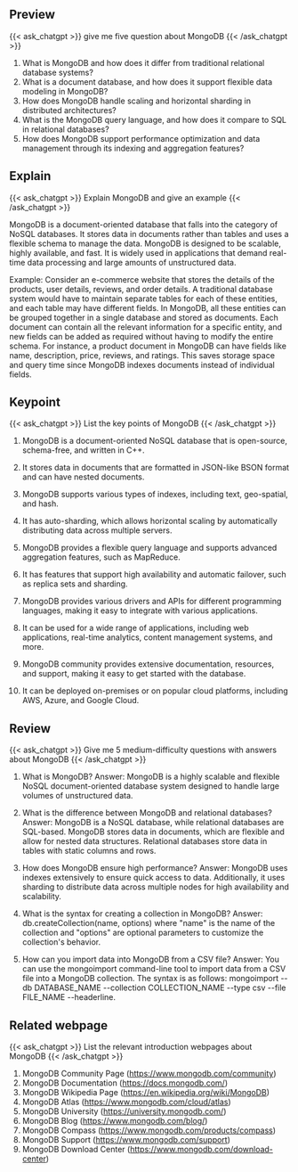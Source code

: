 ## Preview
{{< ask_chatgpt >}}
give me five question about MongoDB
{{< /ask_chatgpt >}}



1. What is MongoDB and how does it differ from traditional relational database systems? 
2. What is a document database, and how does it support flexible data modeling in MongoDB? 
3. How does MongoDB handle scaling and horizontal sharding in distributed architectures? 
4. What is the MongoDB query language, and how does it compare to SQL in relational databases? 
5. How does MongoDB support performance optimization and data management through its indexing and aggregation features?   

## Explain
{{< ask_chatgpt >}}
Explain MongoDB and give an example
{{< /ask_chatgpt >}}



MongoDB is a document-oriented database that falls into the category of NoSQL databases. It stores data in documents rather than tables and uses a flexible schema to manage the data. MongoDB is designed to be scalable, highly available, and fast. It is widely used in applications that demand real-time data processing and large amounts of unstructured data.

Example: Consider an e-commerce website that stores the details of the products, user details, reviews, and order details. A traditional database system would have to maintain separate tables for each of these entities, and each table may have different fields. In MongoDB, all these entities can be grouped together in a single database and stored as documents. Each document can contain all the relevant information for a specific entity, and new fields can be added as required without having to modify the entire schema. For instance, a product document in MongoDB can have fields like name, description, price, reviews, and ratings. This saves storage space and query time since MongoDB indexes documents instead of individual fields.   

## Keypoint
{{< ask_chatgpt >}}
List the key points of MongoDB
{{< /ask_chatgpt >}}



1. MongoDB is a document-oriented NoSQL database that is open-source, schema-free, and written in C++.

2. It stores data in documents that are formatted in JSON-like BSON format and can have nested documents.

3. MongoDB supports various types of indexes, including text, geo-spatial, and hash.

4. It has auto-sharding, which allows horizontal scaling by automatically distributing data across multiple servers.

5. MongoDB provides a flexible query language and supports advanced aggregation features, such as MapReduce.

6. It has features that support high availability and automatic failover, such as replica sets and sharding.

7. MongoDB provides various drivers and APIs for different programming languages, making it easy to integrate with various applications.

8. It can be used for a wide range of applications, including web applications, real-time analytics, content management systems, and more. 

9. MongoDB community provides extensive documentation, resources, and support, making it easy to get started with the database. 

10. It can be deployed on-premises or on popular cloud platforms, including AWS, Azure, and Google Cloud.   

## Review
{{< ask_chatgpt >}}
Give me 5 medium-difficulty questions with answers about MongoDB
{{< /ask_chatgpt >}}



1. What is MongoDB?
Answer: MongoDB is a highly scalable and flexible NoSQL document-oriented database system designed to handle large volumes of unstructured data.

2. What is the difference between MongoDB and relational databases?
Answer: MongoDB is a NoSQL database, while relational databases are SQL-based. MongoDB stores data in documents, which are flexible and allow for nested data structures. Relational databases store data in tables with static columns and rows.

3. How does MongoDB ensure high performance?
Answer: MongoDB uses indexes extensively to ensure quick access to data. Additionally, it uses sharding to distribute data across multiple nodes for high availability and scalability.

4. What is the syntax for creating a collection in MongoDB?
Answer: db.createCollection(name, options) where "name" is the name of the collection and "options" are optional parameters to customize the collection's behavior.

5. How can you import data into MongoDB from a CSV file?
Answer: You can use the mongoimport command-line tool to import data from a CSV file into a MongoDB collection. The syntax is as follows: mongoimport --db DATABASE_NAME --collection COLLECTION_NAME --type csv --file FILE_NAME --headerline.   

## Related webpage
{{< ask_chatgpt >}}
List the relevant introduction webpages about MongoDB
{{< /ask_chatgpt >}}



1. MongoDB Community Page (https://www.mongodb.com/community)
2. MongoDB Documentation (https://docs.mongodb.com/)
3. MongoDB Wikipedia Page (https://en.wikipedia.org/wiki/MongoDB)
4. MongoDB Atlas (https://www.mongodb.com/cloud/atlas)
5. MongoDB University (https://university.mongodb.com/)
6. MongoDB Blog (https://www.mongodb.com/blog/)
7. MongoDB Compass (https://www.mongodb.com/products/compass)
8. MongoDB Support (https://www.mongodb.com/support)
9. MongoDB Download Center (https://www.mongodb.com/download-center)   

